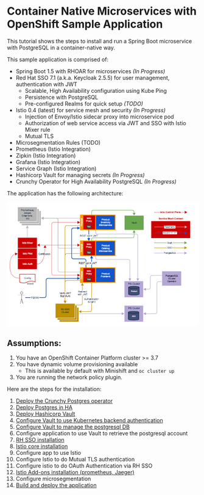 # Container Native Microservices with OpenShift Sample Application

This tutorial shows the steps to install and run a Spring Boot microservice with PostgreSQL in a container-native way. 

This sample application is comprised of:

* Spring Boot 1.5 with RHOAR for microservices *(In Progress)*
* Red Hat SSO 7.1 (a.k.a. Keycloak 2.5.5) for user management, authentication with JWT
  * Scalable, High Availability configuration using Kube Ping
  * Persistence with PostgreSQL
  * Pre-configured Realms for quick setup *(TODO)*
* Istio 0.4 (latest) for service mesh and security *(In Progress)*
  * Injection of Envoy/Istio sidecar proxy into microservice pod
  * Authorization of web service access via JWT and SSO with Istio Mixer rule
  * Mutual TLS
* Microsegmentation Rules (TODO)
* Prometheus (Istio Integration)
* Zipkin (Istio Integration)
* Grafana (Istio Integration)
* Service Graph (Istio Integration)
* Hashicorp Vault for managing secrets *(In Progress)*
* Crunchy Operator for High Availability PostgreSQL *(In Progress)*

The application has the following architecture:

![Architecture](architecture.png)

## Assumptions:
1. You have an OpenShift Container Platform cluster >= 3.7
2. You have dynamic volume provisioning available
   * This is available by default with Minishift and `oc cluster up`
3. You are running the network policy plugin.

Here are the steps for the installation:


1. [Deploy the Crunchy Postgres operator](./crunchy/deploy-crunchy.md)
2. [Deploy Postgres in HA](./crunchy/deploy-HA-db.md)
3. [Deploy Hashicorp Vault](./vault/deploy-vault.md)
4. [Configure Vault to use Kubernetes backend authentication](./vault/vault-kube-backend.md)
5. [Configure Vault to manage the postgresql DB](./vault/vault-postgres.md)
6. Configure application to use Vault to retrieve the postgresql account
7. [RH SSO installation](./sso/README.md)
8. [Istio core installation](./istio/README.md)
9. Configure app to use Istio
10. Configure Istio to do Mutual TLS authentication
11. Configure istio to do OAuth Authentication via RH SSO
12. [Istio Add-ons installation (prometheus, Jaeger)](./istio/README.md)
13. Configure microsegmentation
14. [Build and deploy the application](./spring/README.md)